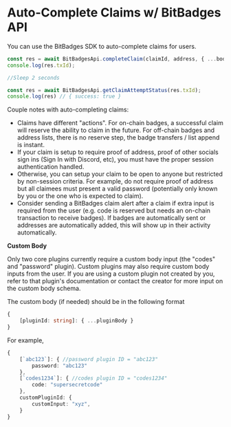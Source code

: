 # Auto-Complete Claims w/ BitBadges API

You can use the BitBadges SDK to auto-complete claims for users.

```typescript
const res = await BitBadgesApi.completeClaim(claimId, address, { ...body });
console.log(res.txId);

//Sleep 2 seconds

const res = await BitBadgesApi.getClaimAttemptStatus(res.txId);
console.log(res) // { success: true }
```

Couple notes with auto-completing claims:

* Claims have different "actions". For on-chain badges, a successful claim will reserve the ability to claim in the future. For off-chain badges and address lists, there is no reserve step, the badge transfers / list append is instant.
* If your claim is setup to require proof of address, proof of other socials sign ins (Sign In with Discord, etc), you must have the proper session authentication handled.
* Otherwise, you can setup your claim to be open to anyone but restricted by non-session criteria. For example, do not require proof of address but all claimees must present a valid password (potentially only known by you or the one who is expected to claim).
* Consider sending a BitBadges claim alert after a claim if extra input is required from the user (e.g. code is reserved but needs an on-chain transaction to receive badges). If badges are automatically sent or addresses are automatically added, this will show up in their activity automatically.

**Custom Body**

Only two core plugins currently require a custom body input (the "codes" and "password" plugin). Custom plugins may also require custom body inputs from the user. If you are using a custom plugin not created by you, refer to that plugin's documentation or contact the creator for more input on the custom body schema.

The custom body (if needed) should be in the following format

```typescript
{
    [pluginId: string]: { ...pluginBody }
}
```

For example,

```typescript
{
    [`abc123`]: { //password plugin ID = "abc123"
        password: "abc123"
    },
    [`codes1234`]: { //codes plugin ID = "codes1234"
        code: "supersecretcode"
    },
    customPluginId: {
        customInput: "xyz",
    }
}
```

